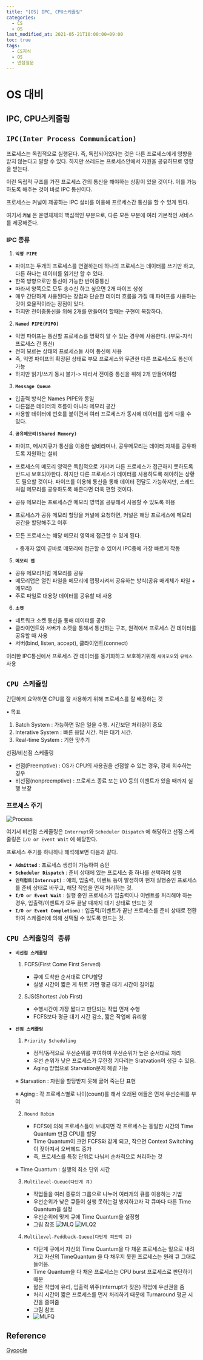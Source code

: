 ```yaml
---
title: "[OS] IPC, CPU스케줄링"
categories: 
  - CS
  - OS
last_modified_at: 2021-05-21T10:00:00+09:00
toc: true
tags: 
  - CS지식
  - OS
  - 면접질문
---
```


# OS 대비 

## IPC, CPU스케줄링


## **`IPC(Inter Process Communication)`**

프로세스는 독립적으로 실행된다. 즉, 독립되어있다는 것은 다른 프로세스에게 영향을 받지 않는다고 말할 수 있다. 하지만 쓰레드는 프로세스안에서 자원을 공유하므로 영향을 받는다. 

이런 독립적 구조를 가진 프로세스 간의 통신을 해야하는 상황이 있을 것이다. 이를 가능하도록 해주는 것이 바로 IPC 통신이다. 

프로세스는 커널이 제공하는 IPC 설비를 이용해 프로세스간 통신을 할 수 있게 된다. 

여기서 **`커널`** 은 운영체제의 핵심적인 부분으로, 다른 모든 부분에 여러 기본적인 서비스를 제공해준다. 

### IPC 종류 
1. **`익명 PIPE`**
- 파이프는 두개의 프로세스를 연결하는데 하나의 프로세스는 데이터를 쓰기만 하고, 다른 하나는 데이터를 읽기만 할 수 있다. 
- 한쪽 방향으로만 통신이 가능한 반이중통신
- 따라서 양쪽으로 모두 송수신 하고 싶으면 2개 파이프 생성
- 매우 간단하게 사용된다는 장점과 단순한 데이터 흐름을 가질 때 파이프를 사용하는것이 효율적이라는 장점이 있다. 
- 하지만 전이중통신을 위해 2개를 만들어야 할때는 구현이 복잡하다. 
2.	**`Named PIPE(FIFO)`**
- 익명 파이프는 통신할 프로세스를 명확히 알 수 있는 경우에 사용한다. (부모-자식 프로세스 간 통신)
- 전혀 모르는 상태의 프로세스들 사이 통신에 사용
- 즉, 익명 파이프의 확장된 상태로 부모 프로세스와 무관한 다른 프로세스도 통신이 가능
- 하지만 읽기/쓰기 동시 불가-> 따라서 전이중 통신을 위해 2개 만들어야함
3. **`Message Queue`**
- 입출력 방식은 Names PIPE와 동일
- 다른점은 데이터의 흐름이 아니라 메모리 공간
- 사용할 데이터에 번호를 붙이면서 여러 프로세스가 동시에 데이터를 쉽게 다룰 수 있다. 
4. **`공유메모리(Shared Memory)`**
- 파이프, 메시지큐가 통신을 이용한 설비라며나, 공유메모리는 데이터 자체를 공유하도록 지원하는 설비
- 프로세스의 메모리 영역은 독립적으로 가지며 다른 프로세스가 접근하지 못하도록 반드시 보호되야한다. 하지만 다른 프로세스가 데이터를 사용하도록 해야하는 상황도 필요할 것이다. 파이프를 이용해 통신을 통해 데이터 전달도 가능하지만, 스레드처럼 메모리를 공유하도록 해준다면 더욱 편할 것이다. 
- 공유 메모리는 프로세스간 메모리 영역을 공유해서 사용할 수 있도록 허용
- 프로세스가 공유 메모리 할당을 커널에 요청하면, 커널은 해당 프로세스에 메모리 공간을 할당해주고 이후 
- 모든 프로세스는 해당 메모리 영역에 접근할 수 있게 된다. 
	
    ◦ 중개자 없이 곧바로 메모리에 접근할 수 있어서 IPC중에 가장 빠르게 작동
5. **`메모리 맵`**
- 공유 메모리처럼 메모리를 공유
- 메모리맵은 열린 파일을 메모리에 맵핑시켜서 공유하는 방식(공유 매게체가 파일 + 메모리)
- 주로 파일로 대용량 데이터를 공유할 때 사용
6. **`소켓`**
- 네트워크 소켓 통신을 통해 데이터를 공유
- 클라이언트와 서버가 소켓을 통해서 통신하는 구조, 원격에서 프로세스 간 데이터를 공유할 때 사용
- 서버(bind, listen, accept), 클라이언트(connect)

이러한 IPC통신에서 프로세스 간 데이터를 동기화하고 보호하기위해 `세마포오`와 `뮤텍스` 사용


## **`CPU 스케쥴링`**
간단하게 요약하면 CPU를 잘 사용하기 위해 프로세스를 잘 배정하는 것 

• 목표
1. Batch System : 가능하면 많은 일을 수행. 시간보단 처리량이 중요
2. Interative System : 빠른 응답 시간. 적은 대기 시간.
3. Real-time System : 기한 맞추기

선점/비선점 스케줄링 
- 선점(Preemptive) : OS가 CPU의 사용권을 선점할 수 있는 경우, 강제 회수하는 경우
- 비선점(nonpreemptive) : 프로세스 종료 또는 I/O 등의 이벤트가 있을 때까지 실행 보장

### **프로세스 주기**
![Process](https://user-images.githubusercontent.com/37646197/119135202-115c4180-ba79-11eb-8572-d7fc9170590c.PNG)

여기서 비선점 스케줄링은 `Interrupt`와 `Scheduler Dispatch` 에 해당하고 선점 스케줄링은 `I/O or Event Wait` 에 해당한다. 

프로세스 주기를 하나하나 해석해보면 다음과 같다. 

- **`Admitted`** : 프로세스 생성이 가능하여 승인
- **`Scheduler Dispatch`** : 준비 상태에 있는 프로세스 중 하나를 선택하여 실행
- **`인터럽트(Interrupt)`** : 예외, 입출력, 이벤트 등이 발생하여 현재 실행중인 프로세스를 준비 상태로 바꾸고, 해당 작업을 먼저 처리하는 것. 
- **`I/O or Event Wait`** : 실행 중인 프로세스가 입출력이나 이벤트를 처리해야 하는 경우, 입출력/이벤트가 모두 끝날 때까지 대기 상태로 만드는 것 
- **`I/O or Event Completion)`** : 입출력/이벤트가 끝난 프로세스를 준비 상태로 전환하여 스케줄러에 의해 선택될 수 있도록 만드는 것. 


## **`CPU 스케줄링의 종류`**

- **`비선점 스케줄링`** 
  
  1. FCFS(First Come First Served)
       - 큐에 도착한 순서대로 CPU할당
       - 실생 시간이 짧은 게 뒤로 가면 평균 대기 시간이 길어짐

  2. SJS(Shortest Job First)
        - 수행시간이 가장 짧다고 판단되는 작업 먼저 수행
        - FCFS보다 평균 대기 시간 감소, 짧은 작업에 유리함

- **`선점 스케줄링`**

  1. `Priority Scheduling`

     - 정적/동적으로 우선순위를 부여하여 우선순위가 높은 순서대로 처리 
     - 우선 순위가 낮은 프로세스가 무한정 기다리는 Sratvation이 생길 수 있음. 
     - Aging 방법으로 Starvation문제 해결 가능  
    
    ※ Starvation : 자원을 할당받지 못해 굶어 죽는단 표현
    
    ※ Aging : 각 프로세스별로 나이(count)를 해서 오래된 애들은 먼저 우선순위를 부여

    2. `Round Robin`

       - FCFS에 의해 프로세스들이 보내지면 각 프로세스는 동일한 시간의 Time Quantum 만큼 CPU를 할당
       - Time Quantum이 크면 FCFS와 같게 되고, 작으면 Context Switching이 잦아져서 오버헤드 증가
       - 즉, 프로세스를 특정 단위로 나눠서 순차적으로 처리하는 것 

    ※ Time Quantum : 실행의 최소 단위 시간


    3. `Multilevel-Queue(다단계 큐)`

        - 작업들을 여러 종류의 그룹으로 나누어 여러개의 큐를 이용하는 기법
        - 우선순위가 낮은 큐들이 실행 못하는걸 방지하고자 각 큐마다 다른 Time Quantum을 설정
        - 우선순위에 맞게 큐에 Time Quantum을 설정함
        - 그림 참조
![MLQ](https://user-images.githubusercontent.com/37646197/119137351-b0823880-ba7b-11eb-8c82-216bae2d0189.PNG)
![MLQ2](https://user-images.githubusercontent.com/37646197/119137373-b6781980-ba7b-11eb-8b9f-8b8f8531baf6.PNG)


  4. `Multilevel-Feddback-Queue(다단계 피드백 큐)`
       - 다단계 큐에서 자신의 Time Quantum을 다 채운 프로세스는 밑으로 내려가고 자신의 TimeQuantum 을 다 채우지 못한 프로세스는 원래 큐 그대로 들어옴.  
       - Time Quantum을 다 채운 프로세스는 CPU burst 프로세스로 판단하기 때문
       - 짧은 작업에 유리, 입출력 위주(Interrupt가 잦은) 작업에 우선권을 줌
       - 처리 시간이 짧은 프로세스를 먼저 처리하기 때문에 Turnaround 평균 시간을 줄여줌
       - 그림 참조
       - ![MLFQ](https://user-images.githubusercontent.com/37646197/119138001-5d5cb580-ba7c-11eb-9f9a-d7fc0abc9197.PNG) 


## Reference 
[Gyoogle](https://gyoogle.dev/blog/computer-science/operating-system/CPU%20Scheduling.html)

